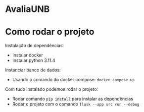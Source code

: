 # AvaliaUNB

# Como rodar o projeto

Instalação de dependências:
- Instalar docker
- Instalar python 3.11.4

Instanciar banco de dados:
- Usando o comando do docker compose: `docker compose up`

Com tudo instalado podemos rodar o projeto:
- Rodar comando `pip install` para instalar as dependências
- Rodar o projeto com o comando `flask --app src run --debug`

